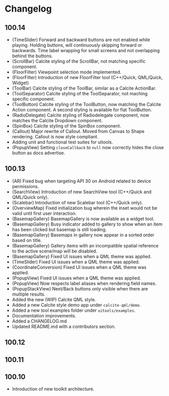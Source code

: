 # Changelog

## 100.14
* (TimeSlider) Forward and backward buttons are not enabled while playing. Holding buttons, will continuously skipping forward or backwards. Time label wrapping for small screens and not overlapping behind the buttons.
* (ScrollBar) Calcite styling of the ScrollBar, not matching specific component.
* (FloorFilter) Viewpoint selection mode implemented.
* (FloorFilter) Introduction of new FloorFilter tool (C++/Quick, QML/Quick, Widget) 
* (ToolBar) Calcite styling of the ToolBar, similar as a Calcite ActionBar.
* (ToolSeparator) Calcite styling of the ToolSeparator, not maching specific component.
* (ToolButton) Calcite styling of the ToolButton, now matching the Calcite Action component. A second styling is available for flat ToolButton.
* (RadioDelegate) Calcite styling of Radiodelegate component, now matches the Calcite Dropdown component.
* (SpinBox) Calcite styling of the SpinBox component.
* (Callout) Major rewrite of Callout. Moved from Canvas to Shape rendering. Callout is now style compliant.
* Adding unit and functional test suites for uitools.
* (PopupView) Setting `closeCallback` to `null` now correctly hides the close button as docs advertise.

## 100.13

* (AR) Fixed bug when targeting API 30 on Android related to device permissions.
* (SearchView) Introduction of new SearchView tool (C++/Quick and QML/Quick only).
* (Scalebar) Introduction of new Scalebar tool (C++/Quick only).
* (OverviewMap) Fixed initialization bug wherein the inset would not be valid until first user interaction.
* (BasemapGallery) BasemapGallery is now available as a widget tool.
* (BasemapGallery) Busy indicator added to gallery to show when an item has been clicked but basemap is still loading.
* (BasemapGallery) Basemaps in gallery now appear in a sorted order based on title.
* (BasemapGallery) Gallery items with an incompatible spatial reference to the active scene/map will be disabled.
* (BasemapGallery) Fixed UI issues when a QML theme was applied.
* (TimeSlider) Fixed UI issues when a QML theme was applied.
* (CoordinateConversion) Fixed UI issues when a QML theme was applied.
* (PopupView) Fixed UI issues when a QML theme was applied.
* (PopupView) Now respects label aliases when rendering field names.
* (PopupStackView) Next/Back buttons only visible when there are multiple results. 
* Added the new (WIP) Calcite QML style.
* Added a new Calcite style demo app under `calcite-qml/demo`.
* Added a new tool examples folder under `uitools/examples`.
* Documentation improvements.
* Added a CHANGELOG.md
* Updated README.md with a contributors section.


## 100.12

## 100.11

## 100.10

* Introduction of new toolkit architecture.
